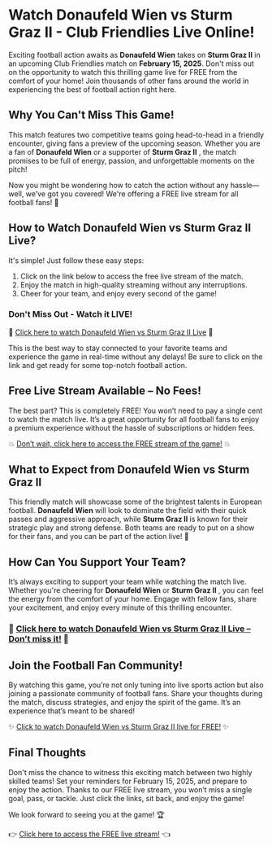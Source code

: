 # Watch Donaufeld Wien vs Sturm Graz II - Club Friendlies Live Online!

Exciting football action awaits as **Donaufeld Wien** takes on **Sturm Graz II** in an upcoming Club Friendlies match on **February 15, 2025**. Don't miss out on the opportunity to watch this thrilling game live for FREE from the comfort of your home! Join thousands of other fans around the world in experiencing the best of football action right here.

## Why You Can't Miss This Game!

This match features two competitive teams going head-to-head in a friendly encounter, giving fans a preview of the upcoming season. Whether you are a fan of **Donaufeld Wien** or a supporter of **Sturm Graz II** , the match promises to be full of energy, passion, and unforgettable moments on the pitch!

Now you might be wondering how to catch the action without any hassle—well, we’ve got you covered! We're offering a FREE live stream for all football fans! 🎉

## How to Watch Donaufeld Wien vs Sturm Graz II Live?

It's simple! Just follow these easy steps:

1. Click on the link below to access the free live stream of the match.
2. Enjoy the match in high-quality streaming without any interruptions.
3. Cheer for your team, and enjoy every second of the game!

### Don't Miss Out - Watch it LIVE!

🔗 [Click here to watch Donaufeld Wien vs Sturm Graz II Live](https://tinyurl.com/livestreamfreeo?st=Donaufeld+Wien+vs+Sturm+Graz+II&si=ghc) 🔗

This is the best way to stay connected to your favorite teams and experience the game in real-time without any delays! Be sure to click on the link and get ready for some top-notch football action.

## Free Live Stream Available – No Fees!

The best part? This is completely FREE! You won’t need to pay a single cent to watch the match live. It’s a great opportunity for all football fans to enjoy a premium experience without the hassle of subscriptions or hidden fees.

💥 [Don’t wait, click here to access the FREE stream of the game!](https://tinyurl.com/livestreamfreeo?st=Donaufeld+Wien+vs+Sturm+Graz+II&si=ghc) 💥

## What to Expect from Donaufeld Wien vs Sturm Graz II

This friendly match will showcase some of the brightest talents in European football. **Donaufeld Wien** will look to dominate the field with their quick passes and aggressive approach, while **Sturm Graz II** is known for their strategic play and strong defense. Both teams are ready to put on a show for their fans, and you can be part of the action live! 🌟

## How Can You Support Your Team?

It’s always exciting to support your team while watching the match live. Whether you're cheering for **Donaufeld Wien** or **Sturm Graz II** , you can feel the energy from the comfort of your home. Engage with fellow fans, share your excitement, and enjoy every minute of this thrilling encounter.

### 📢 [Click here to watch Donaufeld Wien vs Sturm Graz II Live – Don’t miss it!](https://tinyurl.com/livestreamfreeo?st=Donaufeld+Wien+vs+Sturm+Graz+II&si=ghc) 📢

## Join the Football Fan Community!

By watching this game, you’re not only tuning into live sports action but also joining a passionate community of football fans. Share your thoughts during the match, discuss strategies, and enjoy the spirit of the game. It’s an experience that’s meant to be shared!

✨ [Click to watch Donaufeld Wien vs Sturm Graz II live for FREE!](https://tinyurl.com/livestreamfreeo?st=Donaufeld+Wien+vs+Sturm+Graz+II&si=ghc) ✨

## Final Thoughts

Don't miss the chance to witness this exciting match between two highly skilled teams! Set your reminders for February 15, 2025, and prepare to enjoy the action. Thanks to our FREE live stream, you won’t miss a single goal, pass, or tackle. Just click the links, sit back, and enjoy the game!

We look forward to seeing you at the game! 🏆

👉 [Click here to access the FREE live stream!](https://tinyurl.com/livestreamfreeo?st=Donaufeld+Wien+vs+Sturm+Graz+II&si=ghc) 👈
